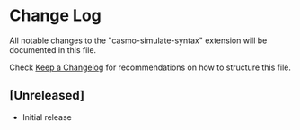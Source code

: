 # Change Log

All notable changes to the "casmo-simulate-syntax" extension will be documented in this file.

Check [Keep a Changelog](http://keepachangelog.com/) for recommendations on how to structure this file.

## [Unreleased]

- Initial release